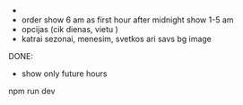 -
- order show 6 am as first hour after midnight show 1-5 am 
- opcijas (cik dienas, vietu )
- katrai sezonai, menesim, svetkos ari savs bg image

<!-- use css property "order:" to make 1-5am appear last? or something like it apperntly messes with html accesibility whatever that means grrrr-->
DONE:
- show only future hours


npm run dev